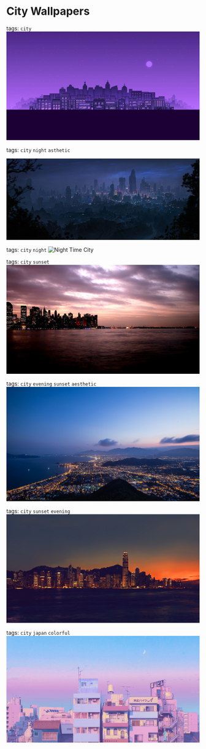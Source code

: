 # City Wallpapers

tags: ```city```
![City Wallpapers](./purple-city.jpg)

tags: ```city``` ```night``` ```asthetic```

![Night City](./night-city.jpg)

tags: ```city``` ```night``` 
![Night Time City](./night-time-city.png)

tags: ```city``` ```sunset```
![Sunset City](./sunset-city.jpg)

tags: ```city``` ```evening``` ```sunset``` ```aesthetic```
![This is Wonderland](./this-is-wonderland.jpg)

tags: ```city``` ```sunset``` ```evening```
![What is a sunset](./what-is-a-sunset.jpg)

tags: ```city``` ```japan``` ```colorful```
![City Japan Artwork](./city-japan-artwork.jpg)
